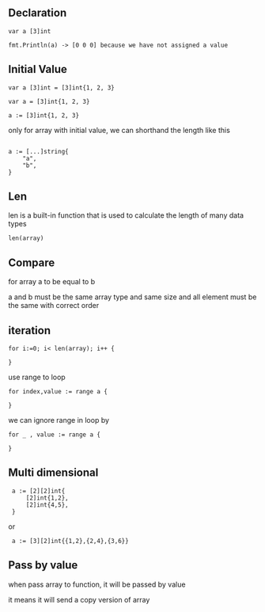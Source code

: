 ## Declaration

```
var a [3]int

fmt.Println(a) -> [0 0 0] because we have not assigned a value
```

## Initial Value

```
var a [3]int = [3]int{1, 2, 3}

var a = [3]int{1, 2, 3}

a := [3]int{1, 2, 3}
```

only for array with initial value, we can shorthand the length like this

```

a := [...]string{
    "a",
    "b",
}
```

## Len

len is a built-in function that is used to calculate the length of many data types

`len(array)`

## Compare

for array a to be equal to b

a and b must be the same array type and same size and all element must be the same with correct order

## iteration

```
for i:=0; i< len(array); i++ {

}
```

use range to loop

```
for index,value := range a {

}
```

we can ignore range in loop by

```
for _ , value := range a {

}
```

## Multi dimensional

```
 a := [2][2]int{
     [2]int{1,2},
     [2]int{4,5},
 }
```

or

```
 a := [3][2]int{{1,2},{2,4},{3,6}}
```

## Pass by value

when pass array to function, it will be passed by value

it means it will send a copy version of array